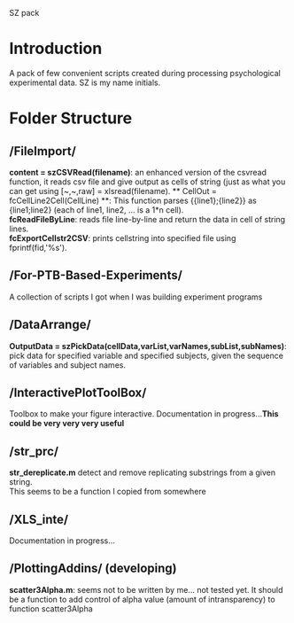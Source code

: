 SZ pack
# Introduction
A pack of few convenient scripts created during processing psychological experimental data.
SZ is my name initials.
# Folder Structure
## /FileImport/
**content = szCSVRead(filename)**: an enhanced version of the csvread function, it reads csv file and give output as cells of string (just as what you can get using [~,~,raw] = xlsread(filename).
** CellOut = fcCellLine2Cell(CellLine) **: This function parses {{line1};{line2}} as {line1;line2} (each of line1, line2, ... is a 1*n cell).  
**fcReadFileByLine**: reads file line-by-line and return the data in cell of string lines.  
**fcExportCellstr2CSV**: prints cellstring into specified file using fprintf(fid,'%s').  
## /For-PTB-Based-Experiments/
A collection of scripts I got when I was building experiment programs
## /DataArrange/
**OutputData = szPickData(cellData,varList,varNames,subList,subNames)**: pick data for specified variable and specified subjects, given the sequence of variables and subject names.
## /InteractivePlotToolBox/
Toolbox to make your figure interactive.
Documentation in progress...**This could be very very very useful**
## /str_prc/
**str_dereplicate.m** detect and remove replicating substrings from a given string.  
This seems to be a function I copied from somewhere 
## /XLS_inte/  
Documentation in progress...
## /PlottingAddins/ (developing)
**scatter3Alpha.m**: seems not to be written by me... not tested yet. It should be a function to add control of alpha value (amount of intransparency) to function scatter3Alpha

